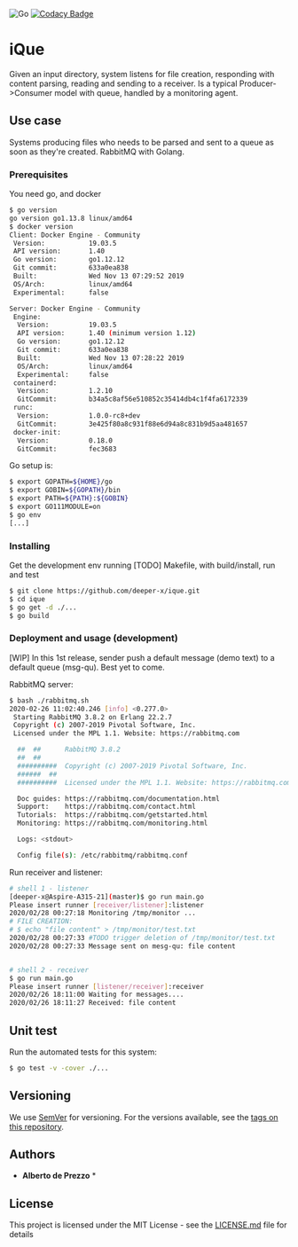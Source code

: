![Go](https://github.com/deeper-x/ique/workflows/Go/badge.svg)
[![Codacy Badge](https://api.codacy.com/project/badge/Grade/7b9c3fd94126499098ace12437471384)](https://www.codacy.com/manual/deeper-x/ique?utm_source=github.com&amp;utm_medium=referral&amp;utm_content=deeper-x/ique&amp;utm_campaign=Badge_Grade)

# iQue

Given an input directory, system listens for file creation, responding with content parsing, reading and sending to a receiver. Is a typical Producer->Consumer model with queue, handled by a monitoring agent.

## Use case

Systems producing files who needs to be parsed and sent to a queue as soon as they're created.
RabbitMQ with Golang. 


### Prerequisites

You need go, and docker

```bash
$ go version
go version go1.13.8 linux/amd64
$ docker version
Client: Docker Engine - Community
 Version:           19.03.5
 API version:       1.40
 Go version:        go1.12.12
 Git commit:        633a0ea838
 Built:             Wed Nov 13 07:29:52 2019
 OS/Arch:           linux/amd64
 Experimental:      false

Server: Docker Engine - Community
 Engine:
  Version:          19.03.5
  API version:      1.40 (minimum version 1.12)
  Go version:       go1.12.12
  Git commit:       633a0ea838
  Built:            Wed Nov 13 07:28:22 2019
  OS/Arch:          linux/amd64
  Experimental:     false
 containerd:
  Version:          1.2.10
  GitCommit:        b34a5c8af56e510852c35414db4c1f4fa6172339
 runc:
  Version:          1.0.0-rc8+dev
  GitCommit:        3e425f80a8c931f88e6d94a8c831b9d5aa481657
 docker-init:
  Version:          0.18.0
  GitCommit:        fec3683

```

Go setup is:

```bash
$ export GOPATH=${HOME}/go
$ export GOBIN=${GOPATH}/bin
$ export PATH=${PATH}:${GOBIN}
$ export GO111MODULE=on
$ go env
[...]
```

### Installing

Get the development env running
[TODO] Makefile, with build/install, run and test

```bash
$ git clone https://github.com/deeper-x/ique.git
$ cd ique
$ go get -d ./...
$ go build

```

### Deployment and usage (development)

[WIP] In this 1st release, sender push a default message (demo text) to a default queue (msg-qu). Best yet to come.

RabbitMQ server:
```bash
$ bash ./rabbitmq.sh
2020-02-26 11:02:40.246 [info] <0.277.0> 
 Starting RabbitMQ 3.8.2 on Erlang 22.2.7
 Copyright (c) 2007-2019 Pivotal Software, Inc.
 Licensed under the MPL 1.1. Website: https://rabbitmq.com

  ##  ##      RabbitMQ 3.8.2
  ##  ##
  ##########  Copyright (c) 2007-2019 Pivotal Software, Inc.
  ######  ##
  ##########  Licensed under the MPL 1.1. Website: https://rabbitmq.com

  Doc guides: https://rabbitmq.com/documentation.html
  Support:    https://rabbitmq.com/contact.html
  Tutorials:  https://rabbitmq.com/getstarted.html
  Monitoring: https://rabbitmq.com/monitoring.html

  Logs: <stdout>

  Config file(s): /etc/rabbitmq/rabbitmq.conf
```

Run receiver and listener:

```bash
# shell 1 - listener
[deeper-x@Aspire-A315-21](master)$ go run main.go
Please insert runner [receiver/listener]:listener
2020/02/28 00:27:18 Monitoring /tmp/monitor ...
# FILE CREATION:
# $ echo "file content" > /tmp/monitor/test.txt
2020/02/28 00:27:33 #TODO trigger deletion of /tmp/monitor/test.txt
2020/02/28 00:27:33 Message sent on mesg-qu: file content


# shell 2 - receiver
$ go run main.go
Please insert runner [listener/receiver]:receiver
2020/02/26 18:11:00 Waiting for messages....
2020/02/26 18:11:27 Received: file content

```

## Unit test

Run the automated tests for this system:

```bash
$ go test -v -cover ./...
```



## Versioning

We use [SemVer](http://semver.org/) for versioning. For the versions available, see the [tags on this repository](https://github.com/deeper-x/ique/tags). 

## Authors

* **Alberto de Prezzo** *


## License

This project is licensed under the MIT License - see the [LICENSE.md](LICENSE.md) file for details

